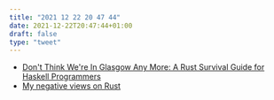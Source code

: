 ```yaml
---
title: "2021 12 22 20 47 44"
date: 2021-12-22T20:47:44+01:00
draft: false
type: "tweet"
---
```

- [Don't Think We're In Glasgow Any More: A Rust Survival Guide for Haskell Programmers](https://gist.github.com/bodil/6bea70da6b946fc70cdab3a5473c8a05)
- [My negative views on Rust](https://chrisdone.com/posts/rust/)
